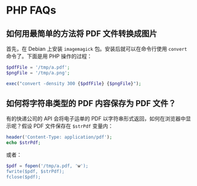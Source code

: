# PHP FAQs

## 如何用最简单的方法将 PDF 文件转换成图片

首先，在 Debian 上安装 `imagemagick` 包。安装后就可以在命令行使用 `convert` 命令了。下面是用 PHP 操作的过程：

```php
$pdfFile = '/tmp/a.pdf';
$pngFile = '/tmp/a.png';

exec("convert -density 300 {$pdfFile} {$pngFile}");
```

## 如何将字符串类型的 PDF 内容保存为 PDF 文件？

有的快递公司的 API 会将电子运单的 PDF 以字符串形式返回，如何在浏览器中显示呢？假设 PDF 文件保存在 `$strPdf` 变量内：

```php
header('Content-Type: application/pdf');
echo $strPdf;
```

或者：

```php
$pdf = fopen('/tmp/a.pdf, 'w');
fwrite($pdf, $strPdf);
fclose($pdf);
```
